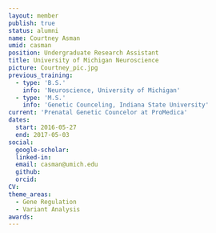 ```yaml
---
layout: member
publish: true
status: alumni
name: Courtney Asman
umid: casman
position: Undergraduate Research Assistant
title: University of Michigan Neuroscience
picture: Courtney_pic.jpg
previous_training:
  - type: 'B.S.'
    info: 'Neuroscience, University of Michigan'
  - type: 'M.S.'
    info: 'Genetic Counceling, Indiana State University'
current: 'Prenatal Genetic Councelor at ProMedica'
dates:
  start: 2016-05-27
  end: 2017-05-03
social: 
  google-scholar: 
  linked-in: 
  email: casman@umich.edu
  github:
  orcid:
CV: 
theme_areas:
  - Gene Regulation
  - Variant Analysis
awards:
---
```


